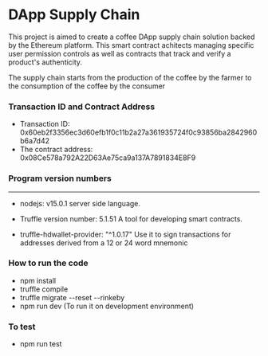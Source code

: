 
# DApp Supply Chain
This project is aimed to create a coffee DApp supply chain solution backed by the Ethereum platform.
This smart contract achitects managing specific user permission controls as well as contracts
that track and verify a product's authenticity.

The supply chain starts from the production of the coffee by the farmer to the consumption of the 
coffee by the consumer 

### Transaction ID and Contract Address
- Transaction ID: 0x60eb2f3356ec3d60efb1f0c11b2a27a361935724f0c93856ba2842960b6a7d42
- The contract address: 0x08Ce578a792A22D63Ae75ca9a137A7891834E8F9

### Program version numbers
----
- nodejs: v15.0.1
 server side language.

- Truffle version number: 5.1.51
 A tool for developing smart contracts.

- truffle-hdwallet-provider: "^1.0.17"
 Use it to sign transactions for addresses derived from a 12 or 24 word mnemonic

 ### How to run the code
 - npm install
 - truffle compile
 - truffle migrate --reset --rinkeby <Your rinkeby url>
 - npm run dev (To run it on development environment)

 ### To test
 - npm run test
